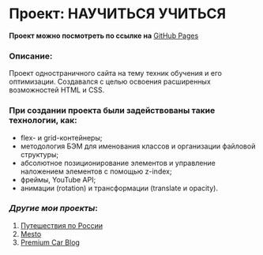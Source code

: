 # Проект: НАУЧИТЬСЯ УЧИТЬСЯ

**Проект можно посмотреть по ссылке на** [GitHub Pages](https://kliueva-kath.github.io/how-to-learn/)

### Описание:

Проект одностраничного сайта на тему техник обучения и его оптимизации. Создавался с целью освоения расширенных возможностей HTML и СSS.

### При создании проекта были задействованы такие технологии, как:

- flex- и grid-контейнеры;
- методология БЭМ для именования классов и организации файловой структуры;
- aбсолютное позиционирование элементов и управление наложением элементов с помощью z-index;
- фреймы, YouTube API;
- анимации (rotation) и трансформации (translate и opacity).

### _Другие мои проекты_:

1. [Путешествия по России](https://kliueva-kath.github.io/russian-travel/)
2. [Mesto](https://github.com/Kliueva-Kath/mesto/)
3. [Premium Car Blog](https://github.com/Kliueva-Kath/premium-car-blog/)
